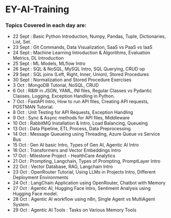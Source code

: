 # EY-AI-Training

### Topics Covered in each day are:
- 22 Sept : Basic Python Introduction, Numpy, Pandas, Tuple, Dictionaries, List, Set.
- 23 Sept : Git Commands, Data Visualization, SaaS vs PaaS vs IaaS
- 24 Sept : Machine Learning Introduction & Algorithms, Evaluation Metrics, DL Introduction
- 25 Sept : ML Models, MLflow Intro
- 26 Sept : SQL & NoSQL, MySQL Intro, SQL Querying, CRUD op
- 29 Sept : SQL joins (Left, Right, Inner, Union), Stored Procedures
- 30 Sept : Normalization and Stored Procedure Exercises
- 3 Oct : MongoDB Tutorial, NoSQL, CRUD
- 6 Oct : R&W in JSON, YAML, INI files, Regular Classes vs Pydantic Classes, Logging, Exception Handling in Python.
- 7 Oct : FastAPI Intro, How to run API files, Creating API requests, POSTMAN Tutorial.
- 8 Oct : Unit Testing for API Requests, Exception Handling
- 9 Oct : Sync & Async methods for API files, Middleware
- 10 Oct : RabbitMQ Installation & Intro, Load Balancing, Queueing
- 13 Oct : Data Pipeline, ETL Process, Data Preprocessing.
- 14 Oct : Message Queueing using Threading, Azure Queue vs Service Bus
- 15 Oct : Gen AI basic Intro, Types of Gen AI, Agentic AI Intro
- 16 Oct : Transformers and Vector Embeddings Intro
- 17 Oct : Milestone Project - HealthCare Analytics
- 21 Oct : Prompting, Langchain, Types of Prompting, PromptLayer Intro
- 22 Oct : Vector Database, RAG, Langchain Intro
- 23 Oct : OpenRouter Tutorial, Using LLMs in Projects Intro, Different Deployment Environments
- 24 Oct : LangChain Application using OpenRouter, Chatbot with Memory
- 27 Oct : Agentic AI, Hugging Face Intro, Sentiment Analysis using Hugging Face model.
- 28 Oct : Agentic AI workflow using n8n, Single Agent vs MultiAgent System.
- 29 Oct : Agentic AI Tools : Tasks on Various Memory Tools
